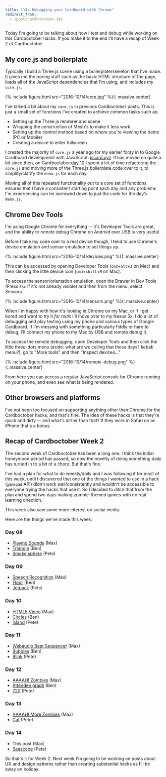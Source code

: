 ```yaml
---
title: "14: Debugging your Cardboard with Chrome"
redirect_from:
  - /post/cardboctober-14/
---
```


Today I'm going to be talking about how I test and debug while working on this Cardboctober hacks. If you make it to the end I'll have a recap of Week 2 of Cardboctober.

<!-- more -->

## My core.js and boilerplate

Typically I build a Three.js scene using a boilerplate/skeleton that I've made. It gives me the boring stuff such as the basic HTML structure of the page, loads all of the JavaScript dependencies that I'm using, and includes my `core.js`.

{% include figure.html src="2016-10/14/core.jpg" %}{:.massive.center}

I've talked a bit about my `core.js` in previous Cardboctober posts. This is just a small set of functions I've created to achieve common tasks such as:

- Setting up the Three.js renderer and scene
- Wrapping the construction of Mesh's to make it less work
- Setting up the control method based on where you're viewing the demo (PC or Mobile)
- Creating a device to enter fullscreen

I created the majority of `core.js` a year ago for my earlier foray in to Google Cardboard development with JavaScript: [jscard.xyz](https://jscard.xyz). It has moved on quite a bit since then, on Cardboctober [day 10](https://github.com/cardboctober/max/commit/eddb03a8a0304a8ce43847567e343b5964b0a545) I spent a lot of time refactoring the `core.js` and moving more of the Three.js boilerplate code over to it, to simplify/clarify the `demo.js` for each day.

Moving all of this repeated functionality out to a core set of functions ensures that I have a consistent starting point each day and any problems I'm experiencing can be narrowed down to just the code for the day's `demo.js`.

## Chrome Dev Tools

I'm using Google Chrome for everything -- it's Developer Tools are great, and the ability to remote debug Chrome on Android over USB is very useful.

Before I take my code over to a real device though, I tend to use Chrome's device emulation and sensor emulation to set things up.

{% include figure.html src="2016-10/14/devices.png" %}{:.massive.center}

This can be accessed by opening Developer Tools (`cmd`+`alt`+`J` on Mac) and then clicking the little device icon (`cmd`+`shift`+`M` on Mac).

To access the sensor/orientation emulation, open the Drawer in Dev Tools (Press `Esc` if it's not already visible) and then from the menu, select Sensors.

{% include figure.html src="2016-10/14/sensors.png" %}{:.massive.center}

When I'm happy with how it's looking in Chrome on my Mac, or if I get bored and want to try it _for reals_ I'll move over to my Nexus 5x. I do a lot of debugging and play testing using my phone and various types of Google Cardboard. If I'm messing with something particularly fiddly or hard to debug, I'll connect my phone to my Mac by USB and remote debug it.

To access the remote debugging, open Developer Tools and then click the little three-dots menu (aside: what are we calling that these days? kebab menu?), go to "More tools" and then "Inspect devices..."

{% include figure.html src="2016-10/14/remote-debug.png" %}{:.massive.center}

From here you can access a regular JavaScript console for Chrome running on your phone, and even see what is being rendered.

## Other browsers and platforms

I've not been too focused on supporting anything other than Chrome for the Cardboctober hacks, and that's fine. The idea of these hacks is that they're quick and dirty -- and what's dirtier than that? If they work in Safari on an iPhone that's a bonus.

## Recap of Cardboctober Week 2

The second week of Cardboctober has been a long one. I think the initial honeymoon period has passed, so now the novelty of doing something daily has turned in to a bit of a chore. But that's fine.

I've had a plan for what to do weekly/daily and I was following it for most of this week, until I discovered that one of the things I wanted to use in a hack (`gamepad` API) didn't work well/consistently and wouldn't be accessible to everyone trying the hacks that use it. So I decided to ditch that from the plan and spend two days making zombie-themed games with no real learning direction.

This week also saw some more interest on social media.

Here are the things we've made this week:

### Day 08
- [Playing Sounds](https://cardboctober.xyz/max/08/) (Max)
- [Triangle](https://cardboctober.xyz/ben/08/) (Ben)
- [Smoke sphere](https://cardboctober.xyz/pete/08/) (Pete)

### Day 09
- [Speech Recognition](https://cardboctober.xyz/max/09/) (Max)
- [Floor](https://cardboctober.xyz/ben/09/) (Ben)
- [Jetpack](https://cardboctober.xyz/pete/09/) (Pete)

### Day 10
- [HTML5 Video](https://cardboctober.xyz/max/10/) (Max)
- [Circles](https://cardboctober.xyz/ben/10/) (Ben)
- [Island](https://cardboctober.xyz/pete/10/) (Pete)

### Day 11
- [Webaudio Beat Sequencer](https://cardboctober.xyz/max/11/) (Max)
- [Bubbles](https://cardboctober.xyz/ben/11/) (Ben)
- [Blink](https://cardboctober.xyz/pete/11/) (Pete)

### Day 12
- [AAAAH! Zombies](https://cardboctober.xyz/max/12/) (Max)
- [Attendee graph](https://cardboctober.xyz/ben/12/) (Ben)
- [720](https://cardboctober.xyz/pete/12/) (Pete)

### Day 13
- [AAAAH! More Zombies](https://cardboctober.xyz/max/13/) (Max)
- [Cat](https://cardboctober.xyz/pete/13/) (Pete)

### Day 14
- This post (Max)
- [Seascape](https://cardboctober.xyz/pete/14/) (Pete)

So that's it for Week 2. Next week I'm going to be working on posts about UX and design patterns rather than creating substantial hacks as I'll be away on holiday.
